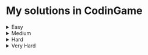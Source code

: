 # My solutions in CodinGame  

<details><summary>Easy</summary>  
   
   1. [**Power of Thor - Episode 1**](https://www.codingame.com/training/easy/power-of-thor-episode-1)
       
      Solution: [C++](https://github.com/1i10/CodinGame/blob/main/Easy/PowerOfThorEp1.cpp)  
   
   2. [**Horse racing duals**](https://www.codingame.com/training/easy/horse-racing-duals)  
      
      Solution: [C++](https://github.com/1i10/CodinGame/blob/main/Easy/HorseRacingDuals.cpp)
   3. [**Defibrillators**](https://www.codingame.com/training/easy/defibrillators)  
      
      Solution: [C++](https://github.com/1i10/CodinGame/blob/main/Easy/Defibrillators.cpp)
   4. [**Temperatures**](https://www.codingame.com/training/easy/temperatures)  
      
      Solution: [C++](https://github.com/1i10/CodinGame/blob/main/Easy/Temperatures.cpp)
   5. [**The Descent**](https://www.codingame.com/training/easy/the-descent)  
      
      Solution: [C++](https://github.com/1i10/CodinGame/blob/main/Easy/TheDescent.cpp)
   6. [**Rectangle Partition**](https://www.codingame.com/training/easy/rectangle-partition)  
      
      Solution: [C++](https://github.com/1i10/CodinGame/blob/main/Easy/RectanglePartition.cpp)  
   7. [**Reverse Minesweeper**](https://www.codingame.com/training/easy/reverse-minesweeper)  
      
      Solution: [C++](https://github.com/1i10/CodinGame/blob/main/Easy/ReverseMinesweeper.cpp), [Best C++](https://github.com/1i10/CodinGame/blob/main/Easy/ReverseMinesweeperBestSolution.cpp)   
      
</details>

<details><summary>Medium</summary>  
  
  1. [**There Is No Spoon - Episode 1**](https://www.codingame.com/training/medium/there-is-no-spoon-episode-1)
       
      Solution: [C++](https://github.com/1i10/CodinGame/blob/main/Medium/ThereIsNoSpoonEp1.cpp)  
   
  2. [**The Urinal Problem**](https://www.codingame.com/training/medium/the-urinal-problem)
       
      Solution: [C++](https://github.com/1i10/CodinGame/blob/main/Medium/TheUrinalProblem.cpp)
   
</details>

<details><summary>Hard</summary>
   
</details>

<details><summary>Very Hard</summary>
   
</details>

